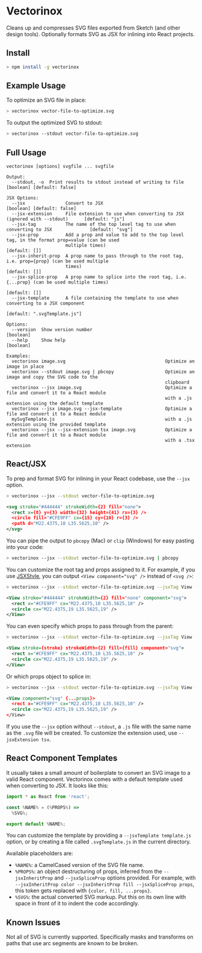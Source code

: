 Vectorinox
==========

Cleans up and compresses SVG files exported from Sketch (and other design tools). Optionally formats SVG as JSX for inlining into React projects.

Install
-------

```bash
> npm install -g vectorinox
```

Example Usage
--------------

To optimize an SVG file in place:

```bash
> vectorinox vector-file-to-optimize.svg
```

To output the optimized SVG to stdout:

```bash
> vectorinox --stdout vector-file-to-optimize.svg
```

Full Usage
----------
```
vectorinox [options] svgfile ... svgfile

Output:
  --stdout, -o  Print results to stdout instead of writing to file                   [boolean] [default: false]

JSX Options:
  --jsx               Convert to JSX                                                 [boolean] [default: false]
  --jsx-extension     File extension to use when converting to JSX (ignored with --stdout)      [default: "js"]
  --jsx-tag           The name of the top level tag to use when converting to JSX              [default: "svg"]
  --jsx-prop          Add a prop and value to add to the top level tag, in the format prop=value (can be used
                      multiple times)                                                             [default: []]
  --jsx-inherit-prop  A prop name to pass through to the root tag, i.e. prop={prop} (can be used multiple
                      times)                                                                      [default: []]
  --jsx-splice-prop   A prop name to splice into the root tag, i.e. {...prop} (can be used multiple times)
                                                                                                  [default: []]
  --jsx-template      A file containing the template to use when converting to a JSX component
                                                                                   [default: ".svgTemplate.js"]

Options:
  --version  Show version number                                                                      [boolean]
  --help     Show help                                                                                [boolean]

Examples:
  vectorinox image.svg                                     Optimize an image in place
  vectorinox --stdout image.svg | pbcopy                   Optimize an image and copy the SVG code to the
                                                           clipboard
  vectorinox --jsx image.svg                               Optimize a file and convert it to a React module
                                                           with a .js extension using the default template
  vectorinox --jsx image.svg --jsx-template                Optimize a file and convert it to a React module
  mySvgTemplate.js                                         with a .js extension using the provided template
  vectorinox --jsx --jsx-extension tsx image.svg           Optimize a file and convert it to a React module
                                                           with a .tsx extension
```

React/JSX
---------

To prep and format SVG for inlining in your React codebase, use the `--jsx` option.

```bash
> vectorinox --jsx --stdout vector-file-to-optimize.svg
```
```xml
<svg stroke="#444444" strokeWidth={2} fill="none">
  <rect x={8} y={3} width={32} height={41} rx={3} />
  <circle fill="#CFE9FF" cx={15} cy={10} r={3} />
  <path d="M22.4375,10 L35.5625,10" />
</svg>
```

You can pipe the output to `pbcopy` (Mac) or `clip` (Windows) for easy pasting into your code:

```bash
> vectorinox --jsx --stdout vector-file-to-optimize.svg | pbcopy
```

You can customize the root tag and props assigned to it. For example, if you use [JSXStyle](https://github.com/smyte/jsxstyle), you can output `<View component="svg" />` instead of `<svg />`:

```bash
> vectorinox --jsx --stdout vector-file-to-optimize.svg --jsxTag View --jsxProp component=svg
```
```xml
<View stroke="#444444" strokeWidth={2} fill="none" component="svg">
  <rect x="#CFE9FF" cx="M22.4375,10 L35.5625,10" />
  <circle cx="M22.4375,19 L35.5625,19" />
</View>
```

You can even specify which props to pass through from the parent:

```bash
> vectorinox --jsx --stdout vector-file-to-optimize.svg --jsxTag View --jsxProp component=svg --jsxInheritProp stroke --jsxInheritProp fill
```
```xml
<View stroke={stroke} strokeWidth={2} fill={fill} component="svg">
  <rect x="#CFE9FF" cx="M22.4375,10 L35.5625,10" />
  <circle cx="M22.4375,19 L35.5625,19" />
</View>
```

Or which props object to splice in:
```bash
> vectorinox --jsx --stdout vector-file-to-optimize.svg --jsxTag View --jsxProp component=svg --jsxSpliceProp props
```
```xml
<View component="svg" {...props}>
  <rect x="#CFE9FF" cx="M22.4375,10 L35.5625,10" />
  <circle cx="M22.4375,19 L35.5625,19" />
</View>
```

If you use the `--jsx` option without `--stdout`, a `.js` file with the same name as the `.svg` file will be created. To customize the extension used, use `--jsxExtension tsx`.

React Component Templates
-------------------------

It usually takes a small amount of boilerplate to convert an SVG image to a valid React component. Vectorinox comes with a default template used when converting to JSX. It looks like this:

```js
import * as React from 'react';

const %NAME% = (%PROPS%) =>
  %SVG%;

export default %NAME%;
```

You can customize the template by providing a `--jsxTemplate template.js` option, or by creating a file called `.svgTemplate.js` in the current directory.

Available placeholders are:

- `%NAME%`: a CamelCased version of the SVG file name.
- `%PROPS%`: an object destructuring of props, inferred from the `--jsxInheritProp` and `--jsxSpliceProp` options provided. For example, with `--jsxInheritProp color --jsxInheritProp fill --jsxSpliceProp props`, this token gets replaced with `{color, fill, ...props}`.
- `%SVG%`: the actual converted SVG markup. Put this on its own line with space in front of it to indent the code accordingly.


Known Issues
------------

Not all of SVG is currently supported. Specifically masks and transforms on paths that use arc segments are known to be broken.
